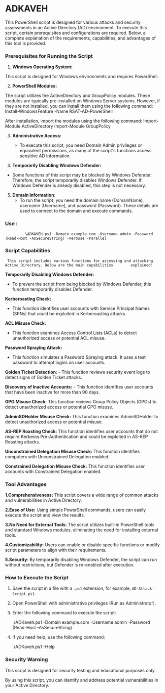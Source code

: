 # ADKAVEH
This PowerShell script is designed for various attacks and security 
assessments in an Active Directory (AD) environment. To execute this 
script, certain prerequisites and configurations are required. Below, a 
complete explanation of the requirements, capabilities, and advantages 
of this tool is provided.

 ### Prerequisites for Running the Script

1. **Windows Operating System:**

This script is designed for Windows environments and requires PowerShell.

2. **PowerShell Modules:**

 The script utilizes the ActiveDirectory and GroupPolicy
 modules. These modules are typically pre-installed on Windows Server 
 systems. However, if they are not installed, you can install them using 
 the following command:
                       Install-WindowsFeature -Name RSAT-AD-PowerShell

After installation, import the modules using the following command:
                       Import-Module ActiveDirectory
                       Import-Module GroupPolicy

3. **Administrative Access:**
   - To execute this script, you need Domain Admin privileges or equivalent 
     permissions, as many of the script's functions access sensitive AD information.

4. **Temporarily Disabling Windows Defender:**
  - Some functions of this script may be blocked by Windows Defender. Therefore,
    the script temporarily disables Windows Defender. If Windows Defender 
    is already disabled, this step is not necessary.

5. **Domain Information:**
   - To run the script, you need the domain name (DomainName), username 
     (Username), and password (Password). These details are used to connect 
      to the domain and execute commands.

  ### Use : 
            .\ADKAVEH.ps1 -Domain example.com -Username admin -Password (Read-Host -AsSecureString) -Verbose -Parallel

   ### Script Capabilities
   
     This script includes various functions for assessing and attacking Active Directory. Below are the main capabilities        explained:

 **Temporarily Disabling Windows Defender:**
   - To prevent the script from being blocked by Windows Defender, this function temporarily disables Defender.

**Kerberoasting Check:**
   - This function identifies user accounts with Service Principal Names (SPNs) that could be exploited in Kerberoasting attacks.
 
**ACL Misuse Check:**
   - This function examines Access Control Lists (ACLs) to detect unauthorized access or potential ACL misuse.

**Password Spraying Attack:**
   - This function simulates a Password Spraying attack. It uses a test password to attempt logins on user accounts.

**Golden Ticket Detection:**
    - This function reviews security event logs to detect signs of Golden Ticket attacks.

**Discovery of Inactive Accounts:**
    - This function identifies user accounts that have been inactive for more than 90 days.

**GPO Misuse Check:**
      This function reviews Group Policy Objects (GPOs) to detect unauthorized access or potential GPO misuse.

**AdminSDHolder Misuse Check:**
      This function examines AdminSDHolder to detect unauthorized access or potential misuse.

**AS-REP Roasting Check:**
      This function identifies user accounts that do not require Kerberos 
      Pre-Authentication and could be exploited in AS-REP Roasting attacks.

**Unconstrained Delegation Misuse Check:**
      This function identifies computers with Unconstrained Delegation enabled.

**Constrained Delegation Misuse Check:**
      This function identifies user accounts with Constrained Delegation enabled.

### Tool Advantages

**1.Comprehensiveness:**
       This script covers a wide range of common attacks and vulnerabilities in Active Directory.

**2.Ease of Use:**
       Using simple PowerShell commands, users can easily execute the script and view the results.

**3.No Need for External Tools:**
        The script utilizes built-in PowerShell tools and standard Windows modules, eliminating the need for installing              external tools.

**4.Customizability:**
         Users can enable or disable specific functions or modify script parameters to align with their requirements.

**5.Security:**
         By temporarily disabling Windows Defender, the script can run without restrictions, but Defender is re-enabled              after execution.

### How to Execute the Script

1. Save the script in a file with a `.ps1` extension, for example, `AD-Attack-Script.ps1`.

2. Open PowerShell with administrative privileges (Run as Administrator).

3. Enter the following command to execute the script:

   .\ADKaveh.ps1 -Domain example.com -Username admin -Password (Read-Host -AsSecureString)
   
4. If you need help, use the following command:

    .\ADKaveh.ps1 -Help

   
### Security Warning

This script is designed for security testing and educational purposes only.

By using this script, you can identify and address potential vulnerabilities in your Active Directory.


